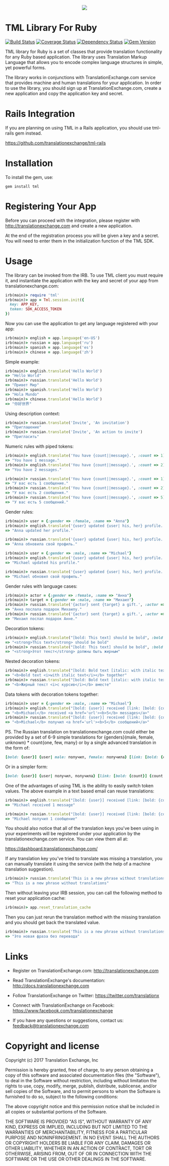 <p align="center">
  <img src="https://avatars0.githubusercontent.com/u/1316274?v=3&s=200">
</p>

TML Library For Ruby
==================
[![Build Status](https://travis-ci.org/translationexchange/tml-ruby.png?branch=master)](https://travis-ci.org/translationexchange/tml-ruby)
[![Coverage Status](https://coveralls.io/repos/translationexchange/tml-ruby/badge.png?branch=master)](https://coveralls.io/r/translationexchange/tml-ruby?branch=master)
[![Dependency Status](https://www.versioneye.com/user/projects/54c1457a6c00352081000416/badge.svg?style=flat)](https://www.versioneye.com/user/projects/54c1457a6c00352081000416)
[![Gem Version](https://badge.fury.io/rb/tml.svg)](http://badge.fury.io/rb/tml)

TML library for Ruby is a set of classes that provide translation functionality for any Ruby based application.
The library uses Translation Markup Language that allows you to encode complex language structures in simple, yet powerful forms.

The library works in conjunctions with TranslationExchange.com service that provides machine and human translations for your application.
In order to use the library, you should sign up at TranslationExchange.com, create a new application and copy the application key and secret.


Rails Integration
==================

If you are planning on using TML in a Rails application, you should use tml-rails gem instead.

https://github.com/translationexchange/tml-rails


Installation
==================

To install the gem, use:

```ssh
gem install tml
```


Registering Your App
===================================

Before you can proceed with the integration, please register with http://translationexchange.com and create a new application.

At the end of the registration process you will be given a key and a secret. You will need to enter them in the initialization function of the TML SDK.



Usage
==================

The library can be invoked from the IRB. To use TML client you must require it, and instantiate the application with the key and secret of your app from translationexchange.com:

```ruby
irb(main)> require 'tml'
irb(main)> app = Tml.session.init({
  key: APP_KEY,
  token: SDK_ACCESS_TOKEN
})
```

Now you can use the application to get any language registered with your app:

```ruby
irb(main)> english = app.language('en-US')
irb(main)> russian = app.language('ru')
irb(main)> spanish = app.language('es')
irb(main)> chinese = app.language('zh')
```

Simple example:

```ruby
irb(main)> english.translate('Hello World')
=> "Hello World"
irb(main)> russian.translate('Hello World')
=> "Привет Мир"
irb(main)> spanish.translate('Hello World')
=> "Hola Mundo"
irb(main)> chinese.translate('Hello World')
=> "你好世界"
```

Using description context:

```ruby
irb(main)> russian.translate('Invite', 'An invitation')
=> "Приглашение"
irb(main)> russian.translate('Invite', 'An action to invite')
=> "Пригласить"
```

Numeric rules with piped tokens:

```ruby
irb(main)> english.translate('You have {count||message}.', :count => 1)
=> "You have 1 message."
irb(main)> english.translate('You have {count||message}.', :count => 2)
=> "You have 2 messages."

irb(main)> russian.translate('You have {count||message}.', :count => 1)
=> "У вас есть 1 сообщение."
irb(main)> russian.translate('You have {count||message}.', :count => 2)
=> "У вас есть 2 сообщения."
irb(main)> russian.translate('You have {count||message}.', :count => 5)
=> "У вас есть 5 сообщений."
```

Gender rules:

```ruby
irb(main)> user = {:gender => :female, :name => "Anna"}
irb(main)> english.translate('{user} updated {user| his, her} profile.', :user => {:object => user, :attribute => :name})
=> "Anna updated her profile."

irb(main)> russian.translate('{user} updated {user| his, her} profile.', :user => {:object => user, :attribute => :name})
=> "Anna обновила свой профиль."

irb(main)> user = {:gender => :male, :name => "Michael"}
irb(main)> english.translate('{user} updated {user| his, her} profile.', :user => {:object => user, :attribute => :name})
=> "Michael updated his profile."

irb(main)> russian.translate('{user} updated {user| his, her} profile.', :user => {:object => user, :attribute => :name})
=> "Michael обновил свой профиль."
```

Gender rules with language cases:

```ruby
irb(main)> actor = {:gender => :female, :name => "Анна"}
irb(main)> target = {:gender => :male, :name => "Михаил"}
irb(main)> russian.translate('{actor} sent {target} a gift.', :actor => {:object => actor, :attribute => :name}, :target => {:object => target, :attribute => :name})
=> "Анна послала подарок Михаилу."
irb(main)> russian.translate('{actor} sent {target} a gift.', :actor => {:object => target, :attribute => :name}, :target => {:object => actor, :attribute => :name})
=> "Михаил послал подарок Анне."
```

Decoration tokens:

```ruby
irb(main)> english.translate("[bold: This text] should be bold", :bold => lambda{|text| "<strong>#{text}</strong>"})
=> "<strong>This text</strong> should be bold"
irb(main)> russian.translate("[bold: This text] should be bold", :bold => lambda{|text| "<strong>#{text}</strong>"})
=> "<strong>Этот текст</strong> должны быть жирным"
```

Nested decoration tokens:

```ruby
irb(main)> english.translate("[bold: Bold text [italic: with italic text]] together", :bold => "<b>{$0}</b>", :italic => "<i>{$0}</i>")
=> "<b>Bold text <i>with italic text</i></b> together"
irb(main)> russian.translate("[bold: Bold text [italic: with italic text]] together", :bold => "<b>{$0}</b>", :italic => "<i>{$0}</i>")
=> "<b>Жирный текст <i>с курсив</i></b> вместе"
```

Data tokens with decoration tokens together:

```ruby
irb(main)> user = {:gender => :male, :name => "Michael"}
irb(main)> english.translate("[bold: {user}] received [link: [bold: {count}] {count|message}]", :user => {:object => user, :attribute => :name}, :bold => "<b>{$0}</b>", :count => 5, :link => "<a href='url'>{$0}</a>")
=> "<b>Michael</b> received <a href='url'><b>5</b> messages</a>"
irb(main)> russian.translate("[bold: {user}] received [link: [bold: {count}] {count|message}]", :user => {:object => user, :attribute => :name}, :bold => "<b>{$0}</b>", :count => 5, :link => "<a href='url'>{$0}</a>")
=> "<b>Michael</b> получил <a href='url'><b>5</b> сообщений</a>"
```

PS. The Russian translation on translationexchange.com could either be provided by a set of 6-9 simple translations for {genders}(male, female, unknown) * count{one, few, many} or by a single advanced translation
in the form of:

```ruby
[bold: {user}] {user| male: получил, female: получила} [link: [bold: {count}] {count| one: сообщение, few: сообщения, other: сообщений}]
```

Or in a simpler form:

```ruby
[bold: {user}] {user| получил, получила} [link: [bold: {count}] {count| сообщение, сообщения, сообщений}]
```

One of the advantages of using TML is the ability to easily switch token values. The above example in a text based email can reuse translations:

```ruby
irb(main)> english.translate("[bold: {user}] received [link: [bold: {count}] {count|message}]", :user => {:object => user, :attribute => :name}, :count => 1, :bold => "{$0}", :link => "{$0}")
=> "Michael received 1 message"

irb(main)> russian.translate("[bold: {user}] received [link: [bold: {count}] {count|message}]", :user => {:object => user, :attribute => :name}, :count => 1, :bold => "{$0}", :link => "{$0}")
=> "Michael получил 1 сообщение"
```

You should also notice that all of the translation keys you've been using in your experiments will be registered under your application by the translationexchange.com service. You can view them all at:

https://dashboard.translationexchange.com/

If any translation key you've tried to translate was missing a translation, you can manually translate it using the service (with the help of a machine translation suggestion).

```ruby
irb(main)> russian.translate('This is a new phrase without translations')
=> "This is a new phrase without translations"
```

Then without leaving your IRB session, you can call the following method to reset your application cache:

```ruby
irb(main)> app.reset_translation_cache
```

Then you can just rerun the translation method with the missing translation and you should get back the translated value.

```ruby
irb(main)> russian.translate('This is a new phrase without translations')
=> "Это новая фраза без перевода"
```

Links
==================

* Register on TranslationExchange.com: http://translationexchange.com

* Read TranslationExchange's documentation: http://docs.translationexchange.com

* Follow TranslationExchange on Twitter: https://twitter.com/translationx

* Connect with TranslationExchange on Facebook: https://www.facebook.com/translationexchange

* If you have any questions or suggestions, contact us: feedback@translationexchange.com


Copyright and license
==================

Copyright (c) 2017 Translation Exchange, Inc

Permission is hereby granted, free of charge, to any person obtaining
a copy of this software and associated documentation files (the
"Software"), to deal in the Software without restriction, including
without limitation the rights to use, copy, modify, merge, publish,
distribute, sublicense, and/or sell copies of the Software, and to
permit persons to whom the Software is furnished to do so, subject to
the following conditions:

The above copyright notice and this permission notice shall be
included in all copies or substantial portions of the Software.

THE SOFTWARE IS PROVIDED "AS IS", WITHOUT WARRANTY OF ANY KIND,
EXPRESS OR IMPLIED, INCLUDING BUT NOT LIMITED TO THE WARRANTIES OF
MERCHANTABILITY, FITNESS FOR A PARTICULAR PURPOSE AND
NONINFRINGEMENT. IN NO EVENT SHALL THE AUTHORS OR COPYRIGHT HOLDERS BE
LIABLE FOR ANY CLAIM, DAMAGES OR OTHER LIABILITY, WHETHER IN AN ACTION
OF CONTRACT, TORT OR OTHERWISE, ARISING FROM, OUT OF OR IN CONNECTION
WITH THE SOFTWARE OR THE USE OR OTHER DEALINGS IN THE SOFTWARE.
